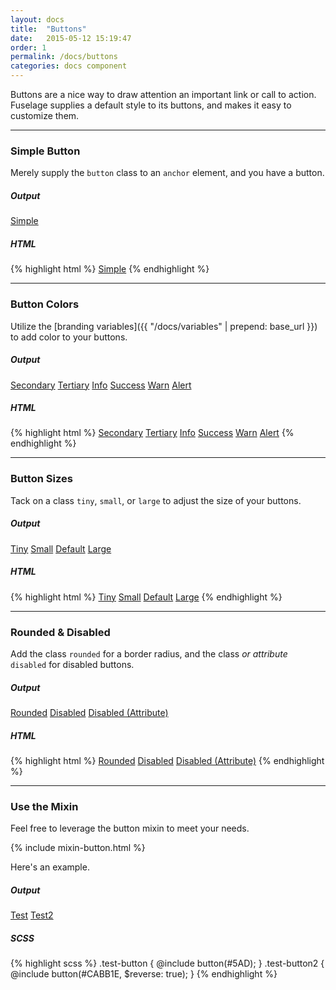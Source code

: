 ```yaml
---
layout: docs
title:  "Buttons"
date:   2015-05-12 15:19:47
order: 1
permalink: /docs/buttons
categories: docs component
---
```


Buttons are a nice way to draw attention an important link or call to action. Fuselage supplies a default style to its buttons, and makes it easy to customize them.

<hr>

### Simple Button

Merely supply the `button` class to an `anchor` element, and you have a button.

##### Output

<a href="#" class="button">Simple</a>

##### HTML

{% highlight html %}
<a href="#" class="button">Simple</a>
{% endhighlight %}

<hr>

### Button Colors

Utilize the [branding variables]({{ "/docs/variables" | prepend: base_url }}) to add color to your buttons.

##### Output

<a href="#" class="button secondary">Secondary</a>
<a href="#" class="button tertiary">Tertiary</a>
<a href="#" class="button info">Info</a>
<a href="#" class="button success">Success</a>
<a href="#" class="button warn">Warn</a>
<a href="#" class="button alert">Alert</a>

##### HTML

{% highlight html %}
<a href="#" class="button secondary">Secondary</a>
<a href="#" class="button tertiary">Tertiary</a>
<a href="#" class="button info">Info</a>
<a href="#" class="button success">Success</a>
<a href="#" class="button warn">Warn</a>
<a href="#" class="button alert">Alert</a>
{% endhighlight %}

<hr>

### Button Sizes

Tack on a class `tiny`, `small`, or `large` to adjust the size of your buttons.

##### Output

<a href="#" class="button tiny">Tiny</a>
<a href="#" class="button small">Small</a>
<a href="#" class="button">Default</a>
<a href="#" class="button large">Large</a>

##### HTML

{% highlight html %}
<a href="#" class="button tiny">Tiny</a>
<a href="#" class="button small">Small</a>
<a href="#" class="button">Default</a>
<a href="#" class="button large">Large</a>
{% endhighlight %}

<hr>

### Rounded &amp; Disabled

Add the class `rounded` for a border radius, and the class *or attribute* `disabled` for disabled buttons.

##### Output

<a href="#" class="button rounded">Rounded</a>
<a href="#" class="button disabled">Disabled</a>
<a href="#" class="button" disabled>Disabled (Attribute)</a>

##### HTML

{% highlight html %}
<a href="#" class="button rounded">Rounded</a>
<a href="#" class="button disabled">Disabled</a>
<a href="#" class="button" disabled>Disabled (Attribute)</a>
{% endhighlight %}

<hr>

### Use the Mixin

Feel free to leverage the button mixin to meet your needs.

{% include mixin-button.html %}

Here's an example.

##### Output

<a href="#" class="button test-button">Test</a>
<a href="#" class="button test-button2">Test2</a>

##### SCSS

{% highlight scss %}
.test-button {
    @include button(#5AD);
}
.test-button2 {
    @include button(#CABB1E, $reverse: true);
}
{% endhighlight %}
